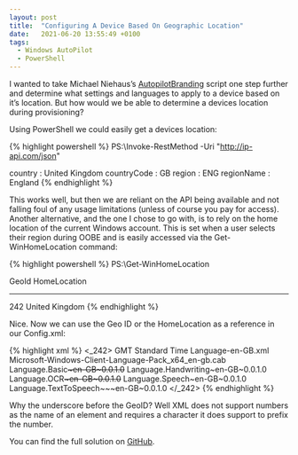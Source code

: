 ```yaml
---
layout: post
title:  "Configuring A Device Based On Geographic Location"
date:   2021-06-20 13:55:49 +0100
tags:
  - Windows AutoPilot
  - PowerShell
---
```

I wanted to take Michael Niehaus’s [AutopilotBranding](https://github.com/mtniehaus/AutopilotBranding) script one step further and determine what settings and languages to apply to a device based on it’s location. But how would we be able to determine a devices location during provisioning?

Using PowerShell we could easily get a devices location:

{% highlight powershell %}
PS:\Invoke-RestMethod -Uri "http://ip-api.com/json"

country : United Kingdom
countryCode : GB
region : ENG
regionName : England
{% endhighlight %}

This works well, but then we are reliant on the API being available and not falling foul of any usage limitations (unless of course you pay for access). Another alternative, and the one I chose to go with, is to rely on the home location of the current Windows account. This is set when a user selects their region during OOBE and is easily accessed via the Get-WinHomeLocation command:

{% highlight powershell %}
PS:\Get-WinHomeLocation

GeoId HomeLocation
----- ------------
242 United Kingdom
{% endhighlight %}

Nice. Now we can use the Geo ID or the HomeLocation as a reference in our Config.xml:

{% highlight xml %}
<_242>
    <TimeZone>GMT Standard Time</TimeZone>
    <Language>Language-en-GB.xml</Language>
    <LanguagePack>
        <Cab>Microsoft-Windows-Client-Language-Pack_x64_en-gb.cab</Cab>
    </LanguagePack>
    <AddFeatures>
        <Feature>Language.Basic~~~en-GB~0.0.1.0</Feature>
        <Feature>Language.Handwriting~~~en-GB~0.0.1.0</Feature>
        <Feature>Language.OCR~~~en-GB~0.0.1.0</Feature>
        <Feature>Language.Speech~~~en-GB~0.0.1.0</Feature>
        <Feature>Language.TextToSpeech~~~en-GB~0.0.1.0</Feature>
    </AddFeatures>
</_242>
{% endhighlight %}

Why the underscore before the GeoID? Well XML does not support numbers as the name of an element and requires a character it does support to prefix the number.

You can find the full solution on [GitHub](https://github.com/iborghoff/AutopilotDeviceConfiguration).